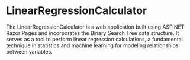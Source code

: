 # LinearRegressionCalculator
The LinearRegressionCalculator is a web application built using ASP.NET Razor Pages and incorporates the Binary Search Tree data structure. It serves as a tool to perform linear regression calculations, a fundamental technique in statistics and machine learning for modeling relationships between variables.
